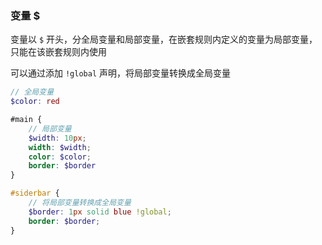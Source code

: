 ### 变量 $
变量以 `$` 开头，分全局变量和局部变量，在嵌套规则内定义的变量为局部变量，只能在该嵌套规则内使用

可以通过添加 `!global` 声明，将局部变量转换成全局变量
``` scss
// 全局变量
$color: red

#main {
    // 局部变量
    $width: 10px;
    width: $width;
    color: $color;
    border: $border
}

#siderbar {
    // 将局部变量转换成全局变量
    $border: 1px solid blue !global;
    border: $border;
}
```